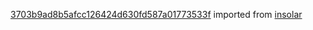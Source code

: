 [3703b9ad8b5afcc126424d630fd587a01773533f](https://github.com/insolar/insolar/commit/3703b9ad8b5afcc126424d630fd587a01773533f) imported from [insolar](https://github.com/insolar/insolar)

